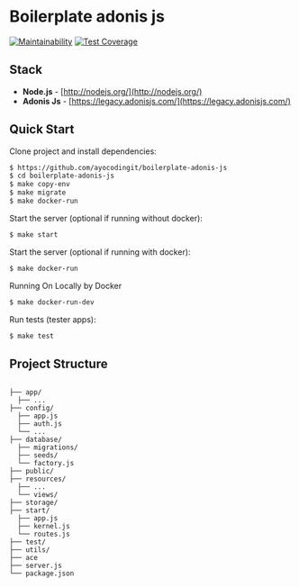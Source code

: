 # Boilerplate adonis js

[![Maintainability](https://api.codeclimate.com/v1/badges/9cd6b4799173f19f444b/maintainability)](https://codeclimate.com/github/ayocodingit/boilerplate-adonis-js/maintainability)
[![Test Coverage](https://api.codeclimate.com/v1/badges/9cd6b4799173f19f444b/test_coverage)](https://codeclimate.com/github/ayocodingit/boilerplate-adonis-js/test_coverage)

## Stack
- **Node.js** - [http://nodejs.org/](http://nodejs.org/)
- **Adonis Js** - [https://legacy.adonisjs.com/](https://legacy.adonisjs.com/)

## Quick Start

Clone project and install dependencies:
```bash
$ https://github.com/ayocodingit/boilerplate-adonis-js
$ cd boilerplate-adonis-js
$ make copy-env
$ make migrate
$ make docker-run
```

Start the server (optional if running without docker):
```bash
$ make start
```

Start the server (optional if running with docker):
```bash
$ make docker-run
```

Running On Locally by Docker 
```bash
$ make docker-run-dev
```

Run tests (tester apps):
```bash
$ make test
```

## Project Structure
```

├── app/
  ├── ...
├── config/
  ├── app.js
  ├── auth.js
  └── ...
├── database/
  ├── migrations/
  ├── seeds/
  └── factory.js
├── public/
├── resources/
  ├── ...
  └── views/
├── storage/
├── start/
  ├── app.js
  ├── kernel.js
  └── routes.js
├── test/
├── utils/
├── ace
├── server.js
└── package.json

```

